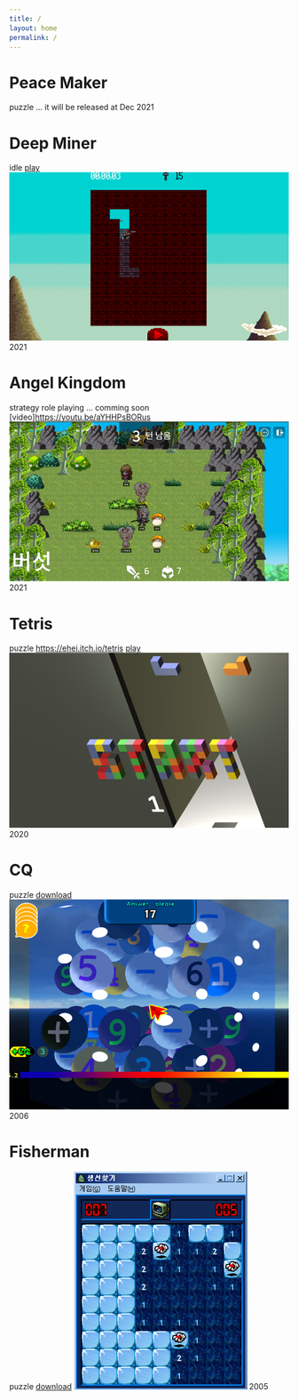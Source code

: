 ```yaml
---
title: /
layout: home
permalink: /
---
```


# Peace Maker
puzzle
... it will be released at Dec 2021


# Deep Miner
idle
[play](download/2021/dm/index.html)
![screenshot](download/2021/dm/shot0.png)
2021


# Angel Kingdom
strategy role playing
... comming soon
[video]https://youtu.be/aYHHPsBORus
[![Angel Kingdom](download/2021/ak/shot0.png)](https://youtu.be/aYHHPsBORus)
2021


# Tetris
puzzle
https://ehei.itch.io/tetris
[play](download/2020/index.html)
![screenshot](download/2020/shot0.png)
2020


# CQ
puzzle
[download](download/2006/setup_CQ_Beta.zip)
[![CQ](download/2006/shot0.png)](https://www.youtube.com/watch?v=opPunG7QWHo&t=5s)
2006


# Fisherman
puzzle
[download](download/2005/fisherman.zip)
![screenshot](download/2005/shot0.png)
2005